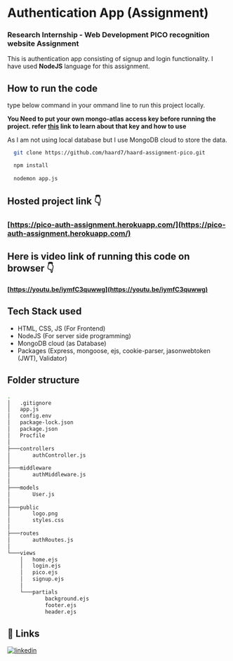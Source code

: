 
# Authentication App (Assignment)


### Research Internship - Web Development PICO recognition website Assignment

This is authentication app consisting of signup and login functionality.
I have used **NodeJS** language for this assignment. 



## How to run the code

type below command in your ommand line to run this project locally.  

**You Need to put your own mongo-atlas access key before running the project. 
refer [this](https://www.youtube.com/watch?v=tpz-6Trd1UI) link to learn about that key and how to use</br>**

As I am not using local database but I  use MongoDB cloud to store the data. 

```bash
  git clone https://github.com/haard7/haard-assignment-pico.git

  npm install
 
  nodemon app.js
```


## Hosted project  link  👇 
 
### [https://pico-auth-assignment.herokuapp.com/](https://pico-auth-assignment.herokuapp.com/)

## Here is video link of running this code on browser 👇

#### [https://youtu.be/iymfC3quwwg](https://youtu.be/iymfC3quwwg)


## Tech Stack used

- HTML, CSS, JS (For Frontend)
- NodeJS (For server side programming)
- MongoDB cloud (as Database)
- Packages (Express, mongoose, ejs, cookie-parser, jasonwebtoken (JWT), Validator)



## Folder structure
```bash
.
│   .gitignore
│   app.js
│   config.env
│   package-lock.json
│   package.json
│   Procfile
│
├───controllers
│       authController.js
│
├───middleware
│       authMiddleware.js
│
├───models
│       User.js
│
├───public
│       logo.png
│       styles.css
│
├───routes
│       authRoutes.js
│
└───views
    │   home.ejs
    │   login.ejs
    │   pico.ejs
    │   signup.ejs
    │
    └───partials
            background.ejs
            footer.ejs
            header.ejs
```


## 🔗 Links
[![linkedin](https://img.shields.io/badge/linkedin-0A66C2?style=for-the-badge&logo=linkedin&logoColor=white)](https://www.linkedin.com/in/haard-patel-73b001196)



